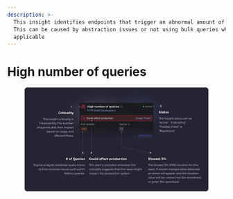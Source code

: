 ```yaml
---
description: >-
  This insight identifies endpoints that trigger an abnormal amount of queries.
  This can be caused by abstraction issues or not using bulk queries when
  applicable
---
```


# High number of queries

<figure><img src="../../.gitbook/assets/High number of queries - illustration.svg" alt=""><figcaption></figcaption></figure>
